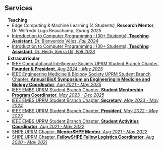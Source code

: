 ## Services

<h4 style="margin:0 10px 0;">Teaching</h4>

<ul style="margin:0 0 5px;">
  <li>
  <autocolor>Edge Computing & Machine Learning (4 Students), <strong>Research Mentor</strong>, Dr. Wilfredo Lugo Beauchamp, <em>Spring 2025</em></autocolor>
  </li>
  <li><a href="https://www.uprm.edu/cse/wp-content/uploads/sites/153/2020/03/CIIC-3015-Introduction-to-Computer-Programming-I.pdf">
  <autocolor>Introduction to Computer Programming I (30+ Students), <strong>Teaching Assistant</strong>, Dr. Bienvenido Vélez, <em>Fall 2024</em></autocolor>
  </a></li>
  <li><a href="https://www.uprm.edu/cse/wp-content/uploads/sites/153/2020/03/CIIC-3015-Introduction-to-Computer-Programming-I.pdf">
  <autocolor>Introduction to Computer Programming I (30+ Students), <strong>Teaching Assistant</strong>, Dr. Heidy Sierra Gil, <em>Fall 2023</em></autocolor>
  </a></li>
</ul>

<h4 style="margin:0 10px 0;">Extracurricular</h4>

<ul style="margin:0 0 20px;">
  <li><a href=""><autocolor>IEEE Computational Intelligence Society UPRM Student Branch Chapter, <strong>Founder & President</strong>, <em>Aug 2024 - May 2025</em></autocolor></a></li>
  <li><a href=""><autocolor>IEEE Engineering Medicine & Biology Society UPRM Student Branch Chapter, <strong>Annual BioX Symposium on Engineering in Medicine and Biology Coordinator</strong>, <em>Aug 2021 - May 2025</em></autocolor></a></li>
  <li><a href=""><autocolor>IEEE EMBS UPRM Student Branch Chapter, <strong>Student Mentorship Program Coordinator</strong>, <em>May 2023 - Dec 2025</em></autocolor></a></li>
  <li><a href=""><autocolor>IEEE EMBS UPRM Student Branch Chapter, <strong>Secretary</strong>, <em>May 2023 - May 2024</em></autocolor></a></li>
  <li><a href=""><autocolor>IEEE EMBS UPRM Student Branch Chapter, <strong>President</strong>, <em>May 2022 - May 2023</em></autocolor></a></li>
  <li><a href=""><autocolor>IEEE EMBS UPRM Student Branch Chapter, <strong>Student Activities Coordinator</strong>, <em>Aug 2021 - May 2022</em></autocolor></a></li>
  <li><a href=""><autocolor>SHPE UPRM Chapter, <strong>MentorSHPE Mentor</strong>, <em>Aug 2021 - May 2022</em></autocolor></a></li>
  <li><a href=""><autocolor>SHPE UPRM Chapter, <strong>FellowSHPE Fellow Logistics Coordinator</strong>, <em>Aug 2020 - May 2021</em></autocolor></a></li>
</ul>